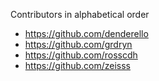Contributors in alphabetical order

* https://github.com/denderello
* https://github.com/grdryn 
* https://github.com/rosscdh
* https://github.com/zeisss